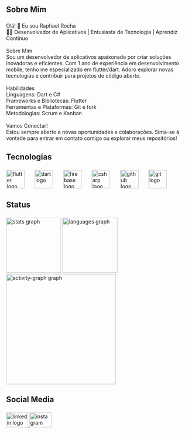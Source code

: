 <h2 align="left">Sobre Mim</h2>

###

<p align="left">Olá! 👋 Eu sou Raphael Rocha<br>👨‍💻 Desenvolvedor de Aplicativos | Entusiasta de Tecnologia | Aprendiz Contínuo<br><br>Sobre Mim<br>Sou um desenvolvedor de aplicativos apaixonado por criar soluções inovadoras e eficientes. Com 1 ano de experiência em desenvolvimento mobile, tenho me especializado em flutter/dart. Adoro explorar novas tecnologias e contribuir para projetos de código aberto.<br><br>Habilidades<br>Linguagens: Dart e C#<br>Frameworks e Bibliotecas: Flutter<br>Ferramentas e Plataformas: Git e fork<br>Metodologias: Scrum e Kanban<br><br>Vamos Conectar!<br>Estou sempre aberto a novas oportunidades e colaborações. Sinta-se à vontade para entrar em contato comigo ou explorar meus repositórios!</p>

###

<h2 align="left">Tecnologias</h2>

###

<div align="left">
  <img src="https://skillicons.dev/icons?i=flutter" height="50" alt="flutter logo"  />
  <img width="20" />
  <img src="https://skillicons.dev/icons?i=dart" height="50" alt="dart logo"  />
  <img width="20" />
  <img src="https://skillicons.dev/icons?i=firebase" height="50" alt="firebase logo"  />
  <img width="20" />
  <img src="https://skillicons.dev/icons?i=cs" height="50" alt="csharp logo"  />
  <img width="20" />
  <img src="https://skillicons.dev/icons?i=github" height="50" alt="github logo"  />
  <img width="20" />
  <img src="https://skillicons.dev/icons?i=git" height="50" alt="git logo"  />
</div>

###

<h2 align="left">Status</h2>

###

<div align="left">
  <img src="https://github-readme-stats.vercel.app/api?username=Raphael-Rocha01&hide_title=false&hide_rank=false&show_icons=true&include_all_commits=true&count_private=true&disable_animations=false&theme=tokyonight&locale=en&hide_border=false&order=1" height="150" alt="stats graph"  />
  <img src="https://github-readme-stats.vercel.app/api/top-langs?username=Raphael-Rocha01&locale=en&hide_title=false&layout=compact&card_width=300&langs_count=5&theme=tokyonight&hide_border=false&order=2" height="150" alt="languages graph"  />
  <img src="https://github-readme-activity-graph.vercel.app/graph?username=Raphael-Rocha01&radius=16&theme=tokyo-night&area=true&order=5" height="300" alt="activity-graph graph"  />
</div>

###

<h2 align="left">Social Media</h2>

###

<div align="left">
  <a href="https://www.linkedin.com/in/raphael-rocha-da-silva-pereira-a4206620a/" target="_blank">
    <img src="https://raw.githubusercontent.com/maurodesouza/profile-readme-generator/master/src/assets/icons/social/linkedin/default.svg" width="60" height="40" alt="linkedin logo"  />
  </a>
  <a href="https://www.instagram.com/ph__raphael?igsh=N3BnazRuaHU3cjI5" target="_blank">
    <img src="https://raw.githubusercontent.com/maurodesouza/profile-readme-generator/master/src/assets/icons/social/instagram/default.svg" width="60" height="40" alt="instagram logo"  />
  </a>
</div>

###
